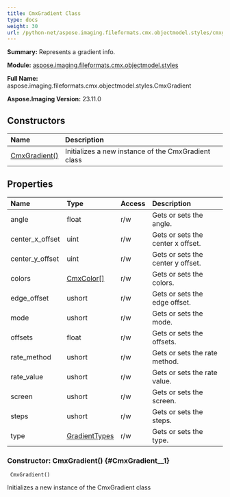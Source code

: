 ```yaml
---
title: CmxGradient Class
type: docs
weight: 30
url: /python-net/aspose.imaging.fileformats.cmx.objectmodel.styles/cmxgradient/
---
```


**Summary:** Represents a gradient info.

**Module:** [aspose.imaging.fileformats.cmx.objectmodel.styles](/imaging/python-net/aspose.imaging.fileformats.cmx.objectmodel.styles/)

**Full Name:** aspose.imaging.fileformats.cmx.objectmodel.styles.CmxGradient

**Aspose.Imaging Version:** 23.11.0

## **Constructors**
| **Name** | **Description** |
| :- | :- |
| [CmxGradient()](#CmxGradient__1) | Initializes a new instance of the CmxGradient class |
## **Properties**
| **Name** | **Type** | **Access** | **Description** |
| :- | :- | :- | :- |
| angle | float | r/w | Gets or sets the angle. |
| center_x_offset | uint | r/w | Gets or sets the center x offset. |
| center_y_offset | uint | r/w | Gets or sets the center y offset. |
| colors | [CmxColor[]](/imaging/python-net/aspose.imaging.fileformats.cmx.objectmodel.styles/cmxcolor) | r/w | Gets or sets the colors. |
| edge_offset | ushort | r/w | Gets or sets the edge offset. |
| mode | ushort | r/w | Gets or sets the mode. |
| offsets | float | r/w | Gets or sets the offsets. |
| rate_method | ushort | r/w | Gets or sets the rate method. |
| rate_value | ushort | r/w | Gets or sets the rate value. |
| screen | ushort | r/w | Gets or sets the screen. |
| steps | ushort | r/w | Gets or sets the steps. |
| type | [GradientTypes](/imaging/python-net/aspose.imaging.fileformats.cmx.objectmodel.enums/gradienttypes/) | r/w | Gets or sets the type. |


### Constructor: CmxGradient() {#CmxGradient__1}


```
 CmxGradient() 
```

Initializes a new instance of the CmxGradient class

